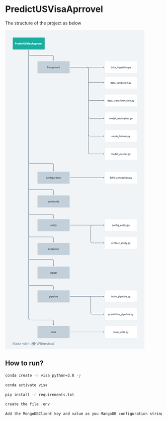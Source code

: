 # PredictUSVisaAprrovel

The structure of the project as below 

![alt text](https://github.com/AmarnathaGowda/PredictUSVisaAprrovel/blob/main/asset/untitled.png)

## How to run?

```bash
conda create -n visa python=3.8 -y
```

```bash
conda activate visa
```

```bash
pip install -r requirements.txt
```

```bash
create the file .env
```

```bash
Add the MongoDBClient key and value as you MangoDB configuration string
```
